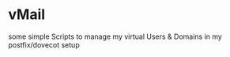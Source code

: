 vMail
=====

some simple Scripts to manage my virtual Users &amp; Domains in my postfix/dovecot setup